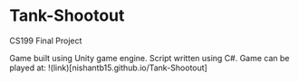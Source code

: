 # Tank-Shootout
CS199 Final Project

Game built using Unity game engine. Script written using C#.
Game can be played at:
!(link)[nishantb15.github.io/Tank-Shootout]
